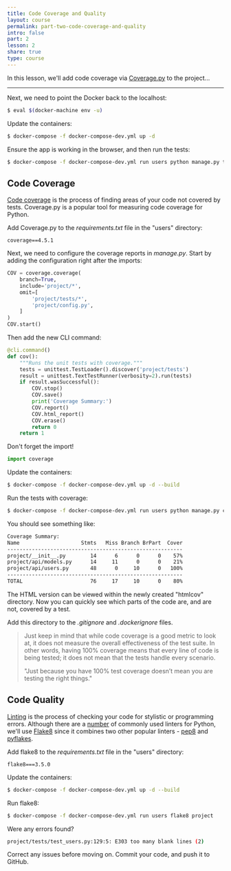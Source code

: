 ```yaml
---
title: Code Coverage and Quality
layout: course
permalink: part-two-code-coverage-and-quality
intro: false
part: 2
lesson: 2
share: true
type: course
---
```


In this lesson, we'll add code coverage via [Coverage.py](http://coverage.readthedocs.io/) to the project...

---

Next, we need to point the Docker back to the localhost:

```sh
$ eval $(docker-machine env -u)
```

Update the containers:

```sh
$ docker-compose -f docker-compose-dev.yml up -d
```

Ensure the app is working in the browser, and then run the tests:

```sh
$ docker-compose -f docker-compose-dev.yml run users python manage.py test
```

## Code Coverage

[Code coverage](https://en.wikipedia.org/wiki/Code_coverage) is the process of finding areas of your code not covered by tests. Coverage.py is a popular tool for measuring code coverage for Python.

Add Coverage.py to the *requirements.txt* file in the "users" directory:

```
coverage==4.5.1
```

Next, we need to configure the coverage reports in *manage.py*. Start by adding the configuration right after the imports:

```python
COV = coverage.coverage(
    branch=True,
    include='project/*',
    omit=[
        'project/tests/*',
        'project/config.py',
    ]
)
COV.start()
```

Then add the new CLI command:

```python
@cli.command()
def cov():
    """Runs the unit tests with coverage."""
    tests = unittest.TestLoader().discover('project/tests')
    result = unittest.TextTestRunner(verbosity=2).run(tests)
    if result.wasSuccessful():
        COV.stop()
        COV.save()
        print('Coverage Summary:')
        COV.report()
        COV.html_report()
        COV.erase()
        return 0
    return 1
```

Don't forget the import!

```python
import coverage
```

Update the containers:

```sh
$ docker-compose -f docker-compose-dev.yml up -d --build
```

Run the tests with coverage:

```sh
$ docker-compose -f docker-compose-dev.yml run users python manage.py cov
```

You should see something like:

```sh
Coverage Summary:
Name                    Stmts   Miss Branch BrPart  Cover
---------------------------------------------------------
project/__init__.py        14      6      0      0    57%
project/api/models.py      14     11      0      0    21%
project/api/users.py       48      0     10      0   100%
---------------------------------------------------------
TOTAL                      76     17     10      0    80%
```

The HTML version can be viewed within the newly created "htmlcov" directory. Now you can quickly see which parts of the code are, and are not, covered by a test.

Add this directory to the *.gitignore* and *.dockerignore* files.

> Just keep in mind that while code coverage is a good metric to look at, it does not measure the overall effectiveness of the test suite. In other words, having 100% coverage means that every line of code is being tested; it does not mean that the tests handle every scenario.
>
> "Just because you have 100% test coverage doesn’t mean you are testing the right things."

## Code Quality

[Linting](https://stackoverflow.com/a/8503586/1799408) is the process of checking your code for stylistic or programming errors. Although there are a [number](https://stackoverflow.com/a/7925369/1799408) of commonly used linters for Python, we'll use [Flake8](https://gitlab.com/pycqa/flake8) since it combines two other popular linters - [pep8](https://pypi.python.org/pypi/pep8) and [pyflakes](https://pypi.python.org/pypi/pyflakes).

Add flake8 to the *requirements.txt* file in the "users" directory:

```
flake8===3.5.0
```

Update the containers:

```sh
$ docker-compose -f docker-compose-dev.yml up -d --build
```

Run flake8:

```sh
$ docker-compose -f docker-compose-dev.yml run users flake8 project
```

Were any errors found?

```sh
project/tests/test_users.py:129:5: E303 too many blank lines (2)
```

Correct any issues before moving on. Commit your code, and push it to GitHub.
